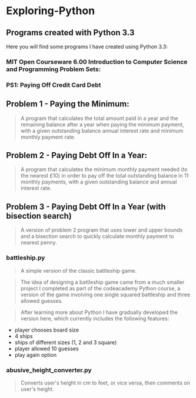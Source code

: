 Exploring-Python
================

## Programs created with Python 3.3

Here you will find some programs I have created using Python 3.3:  
  
  
### MIT Open Courseware 6.00 Introduction to Computer Science and Programming Problem Sets:

### PS1: Paying Off Credit Card Debt

## Problem 1 - Paying the Minimum: 

>A program that calculates the total amount paid in a year and the remaining balance 
after a year when paying the minimum payment, with a given outstanding balance annual 
interest rate and minimum monthly payment rate.
 
## Problem 2 - Paying Debt Off In a Year:

>A program that calculates the minimum monthly payment needed (to the nearest £10) in 
order to pay off the total outstanding balance in 11 monthly payments, with a given 
outstanding balance and annual interest rate.

## Problem 3 - Paying Debt Off In a Year (with bisection search)
  
>A version of problem 2 program that uses lower and upper bounds and a bisection search 
to quickly calculate monthly payment to nearest penny.

  
### battleship.py 

>A simple version of the classic battleship game.

>The idea of designing a battleship game came from a much smaller project I completed 
as part of the codeacademy Python course, a version of the game involving one single 
squared battleship and three allowed guesses. 

>After learning more about Python I have gradually developed the version here, which 
currently includes the following features:
* player chooses board size
* 4 ships
* ships of different sizes (1, 2 and 3 square)
* player allowed 10 guesses
* play again option


### abusive_height_converter.py

>Converts user's height in cm to feet, or vice versa, then comments on user's height. 
